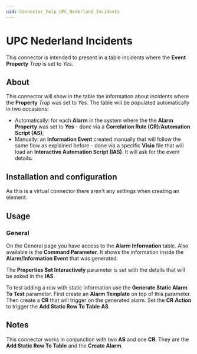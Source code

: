 ```yaml
---
uid: Connector_help_UPC_Nederland_Incidents
---
```


# UPC Nederland Incidents

This connector is intended to present in a table incidents where the **Event Property** *Trap* is set to *Yes*.

## About

This connector will show in the table the information about incidents where the **Property** *Trap* was set to *Yes*. The table will be populated automatically in two occasions:

- Automatically: for each **Alarm** in the system where the the **Alarm** **Property** was set to **Yes** - done via a **Correlation Rule (CR)**/**Automation Script (AS)**;
- Manually: an **Information Event** created manually that will follow the same flow as explained before - done via a specific **Visio** file that will load an **Interactive Automation Script (IAS)**. It will ask for the event details.

## Installation and configuration

As this is a virtual connector there aren't any settings when creating an element.

## Usage

### General

On the General page you have access to the **Alarm Information** table. Also available is the **Command Parameter**. It shows the information inside the **Alarm/Information Event** that was generated.

The **Properties Set Interactively** parameter is set with the details that will be asked in the **IAS**.

To test adding a row with static information use the **Generate Static Alarm To Test** parameter. First create an **Alarm Template** on top of this parameter. Then create a **CR** that will trigger on the generated alarm. Set the **CR** **Action** to trigger the **Add Static Row To Table** **AS**.

## Notes

This connector works in conjunction with two **AS** and one **CR**. They are the **Add Static Row To Table** and the **Create Alarm**.

